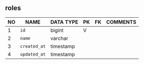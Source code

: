 
roles
----------------------------


NO | NAME | DATA TYPE | PK | FK | COMMENTS
---|------|-----------|----|----|-------------------
1|`id` | bigint | V |  | 
2|`name` | varchar |  |  | 
3|`created_at` | timestamp |  |  | 
4|`updated_at` | timestamp |  |  | 
